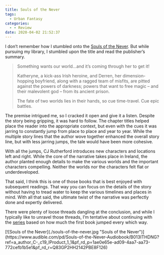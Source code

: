 ```yaml
---
title: Souls of the Never
tags:
  - Urban Fantasy
categories:
  - - Review
date: 2020-04-02 21:52:37
---
```


I don’t remember how I stumbled onto the [Souls of the Never](https://www.audible.com/pd/Souls-of-the-Never-Audiobook/B013ITHDNG?ref=a_author_C-_c19_lProduct_1_1&pf_rd_p=1ae0e65e-ad09-4aa7-aa73-772cefb1b5e1&pf_rd_r=Q83GP2HH2142PBE8F126). But while pursuing my library, I stumbled upon the title and read the publisher’s summary.<!-- more -->

> Something wants our world...and it’s coming through her to get it!
>
> Katheryne, a kick-ass Irish heroine, and Derren, her dimension-hopping boyfriend, along with a ragged team of misfits, are pitted against the powers of darkness; powers that want to free magic – and their malevolent god – from its ancient prison.
>
> The fate of two worlds lies in their hands, so cue time-travel. Cue epic battles.

The premise intrigued me, so I cracked it open and give it a listen. Despite the story being gripping, it was hard to follow. The chapter titles helped place the reader into the appropriate context, but even with the cues it was jarring to constantly jump from place to place and year to year. While the multiple story lines that the author wove together enhanced the overall story line, but with less jarring jumps, the tale would have been more cohesive.

With all the jumps, CJ Rutherford introduces new characters and locations left and right. While the core of the narrative takes place in Ireland, the author planted enough details to make the various worlds and the important characters compelling. Neither the worlds nor the characters felt flat or underdeveloped.

That said, I think this is one of those books that is best enjoyed with subsequent readings. That way you can focus on the details of the story without having to tread water to keep the various timelines and places in mind. With all that said, the ultimate twist of the narrative was perfectly done and expertly delivered.

There were plenty of loose threads dangling at the conclusion, and while I typically like to unravel those threads, I’m tentative about continuing with the [series](https://www.audible.com/series/Tales-of-the-Neverwar-Audiobooks/B0195SUQNS?ref=a_pd_Souls-_c1_series_1&pf_rd_p=52918805-f7fc-40f4-a76b-cf1c79f7d10a&pf_rd_r=DMDQQ4JAV061MVBYS43H) based on how much the first book jumped every which way.

<div class="center">[![Souls of the Never](./souls-of-the-never.jpg "Souls of the Never")](https://www.audible.com/pd/Souls-of-the-Never-Audiobook/B013ITHDNG?ref=a_author_C-_c19_lProduct_1_1&pf_rd_p=1ae0e65e-ad09-4aa7-aa73-772cefb1b5e1&pf_rd_r=Q83GP2HH2142PBE8F126)</div>